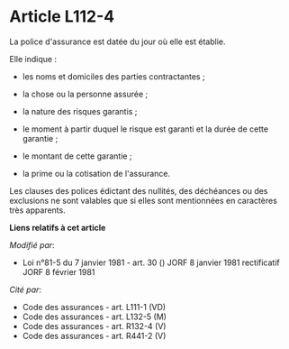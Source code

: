 # Article L112-4

La police d'assurance est datée du jour où elle est établie.

Elle indique :

- les noms et domiciles des parties contractantes ;

- la chose ou la personne assurée ;

- la nature des risques garantis ;

- le moment à partir duquel le risque est garanti et la durée de cette garantie ;

- le montant de cette garantie ;

- la prime ou la cotisation de l'assurance.

Les clauses des polices édictant des nullités, des déchéances ou des exclusions ne sont valables que si elles sont
mentionnées en caractères très apparents.

**Liens relatifs à cet article**

_Modifié par_:

  - Loi n°81-5 du 7 janvier 1981 - art. 30 () JORF 8 janvier 1981 rectificatif JORF 8 février 1981

_Cité par_:

  - Code des assurances - art. L111-1 (VD)
  - Code des assurances - art. L132-5 (M)
  - Code des assurances - art. R132-4 (V)
  - Code des assurances - art. R441-2 (V)
